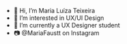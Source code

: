 - 👋 Hi, I’m Maria Luíza Teixeira
- 👀 I’m interested in UX/UI Design         
- 🌱 I’m currently a UX Designer student  
- 📷 @MariaFaustt on Instagram
  

<!---    
MariaLTN/MariaLTN is a ✨ special ✨ repository because its `README.md` (this file) appears on your GitHub profile.
You can click the Preview link to take a look at your changes.
--->

